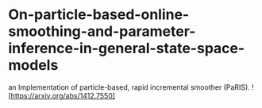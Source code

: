 # On-particle-based-online-smoothing-and-parameter-inference-in-general-state-space-models

an Implementation of particle-based, rapid incremental smoother (PaRIS). ![https://arxiv.org/abs/1412.7550]
